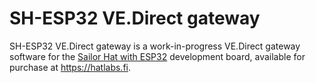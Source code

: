# SH-ESP32 VE.Direct gateway

SH-ESP32 VE.Direct gateway is a work-in-progress VE.Direct gateway software for the [Sailor Hat with ESP32](https://hatlabs.github.io/sh-esp32) development board, available for purchase at https://hatlabs.fi.
